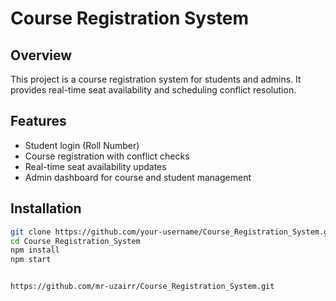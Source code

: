 
# Course Registration System

## Overview
This project is a course registration system for students and admins. It provides real-time seat availability and scheduling conflict resolution.

## Features
- Student login (Roll Number)
- Course registration with conflict checks
- Real-time seat availability updates
- Admin dashboard for course and student management

## Installation
```sh
git clone https://github.com/your-username/Course_Registration_System.git
cd Course_Registration_System
npm install
npm start


https://github.com/mr-uzairr/Course_Registration_System.git
